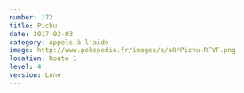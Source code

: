 ```yaml
---
number: 172
title: Pichu
date: 2017-02-03
category: Appels à l'aide
image: http://www.pokepedia.fr/images/a/a0/Pichu-RFVF.png
location: Route 1
level: 4
version: Lune
---
```

